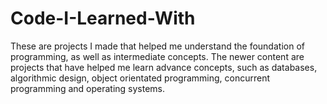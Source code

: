 Code-I-Learned-With
===================

These are projects I made that helped me understand the foundation of programming, as well as intermediate concepts.  The newer content are projects that have helped me learn advance concepts, such as databases, algorithmic design, object orientated programming, concurrent programming and operating systems.
